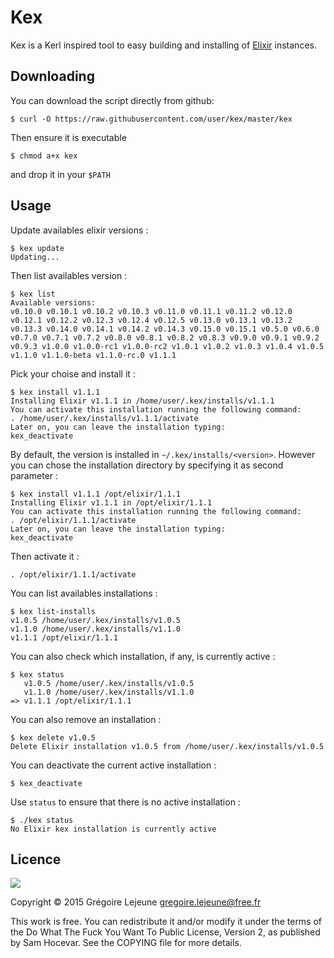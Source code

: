 # Kex

Kex is a Kerl inspired tool to easy building and installing of [Elixir](http://elixir-lang.org) instances.

## Downloading

You can download the script directly from github:

```
$ curl -O https://raw.githubusercontent.com/user/kex/master/kex
```

Then ensure it is executable

```
$ chmod a+x kex
```

and drop it in your `$PATH`

## Usage

Update availables elixir versions  :

``` 
$ kex update
Updating...
```

Then list availables version :

```
$ kex list
Available versions:
v0.10.0 v0.10.1 v0.10.2 v0.10.3 v0.11.0 v0.11.1 v0.11.2 v0.12.0 v0.12.1 v0.12.2 v0.12.3 v0.12.4 v0.12.5 v0.13.0 v0.13.1 v0.13.2 v0.13.3 v0.14.0 v0.14.1 v0.14.2 v0.14.3 v0.15.0 v0.15.1 v0.5.0 v0.6.0 v0.7.0 v0.7.1 v0.7.2 v0.8.0 v0.8.1 v0.8.2 v0.8.3 v0.9.0 v0.9.1 v0.9.2 v0.9.3 v1.0.0 v1.0.0-rc1 v1.0.0-rc2 v1.0.1 v1.0.2 v1.0.3 v1.0.4 v1.0.5 v1.1.0 v1.1.0-beta v1.1.0-rc.0 v1.1.1
```

Pick your choise and install it :

```
$ kex install v1.1.1
Installing Elixir v1.1.1 in /home/user/.kex/installs/v1.1.1
You can activate this installation running the following command:
. /home/user/.kex/installs/v1.1.1/activate
Later on, you can leave the installation typing:
kex_deactivate
```

By default, the version is installed in `~/.kex/installs/<version>`.  However you can chose the installation directory by specifying it as second parameter :

```
$ kex install v1.1.1 /opt/elixir/1.1.1
Installing Elixir v1.1.1 in /opt/elixir/1.1.1
You can activate this installation running the following command:
. /opt/elixir/1.1.1/activate
Later on, you can leave the installation typing:
kex_deactivate
```

Then activate it : 

```
. /opt/elixir/1.1.1/activate
```

You can list availables installations :

```
$ kex list-installs 
v1.0.5 /home/user/.kex/installs/v1.0.5
v1.1.0 /home/user/.kex/installs/v1.1.0
v1.1.1 /opt/elixir/1.1.1
```

You can also check which installation, if any, is currently active :

```
$ kex status
   v1.0.5 /home/user/.kex/installs/v1.0.5
   v1.1.0 /home/user/.kex/installs/v1.1.0
=> v1.1.1 /opt/elixir/1.1.1
```

You can also remove an installation :

```
$ kex delete v1.0.5
Delete Elixir installation v1.0.5 from /home/user/.kex/installs/v1.0.5
```

You can deactivate the current active installation :

```
$ kex_deactivate
``` 

Use `status` to ensure that there is no active installation :

```
$ ./kex status
No Elixir kex installation is currently active
``` 

## Licence  

[![](http://www.wtfpl.net/wp-content/uploads/2012/12/wtfpl-badge-4.png)](http://www.wtfpl.net/)

Copyright © 2015 Grégoire Lejeune  <gregoire.lejeune@free.fr>

This work is free. You can redistribute it and/or modify it under the terms of the Do What The Fuck You Want To Public License, Version 2, as published by Sam Hocevar. See the COPYING file for more details.

